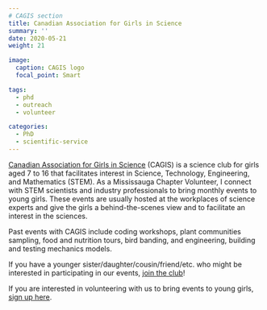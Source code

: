```yaml
---
# CAGIS section
title: Canadian Association for Girls in Science
summary: ''
date: 2020-05-21
weight: 21

image:
  caption: CAGIS logo
  focal_point: Smart

tags:
  - phd
  - outreach
  - volunteer

categories:
  - PhD
  - scientific-service
---
```


[Canadian Association for Girls in Science](https://girlsinscience.ca/) (CAGIS) is a science club for girls aged 7 to 16 that facilitates interest in Science, Technology, Engineering, and Mathematics (STEM). As a Mississauga Chapter Volunteer, I connect with STEM scientists and industry professionals to bring monthly events to young girls. These events are usually hosted at the workplaces of science experts and give the girls a behind-the-scenes view and to facilitate an interest in the sciences.

Past events with CAGIS include coding workshops, plant communities sampling, food and nutrition tours, bird banding, and engineering, building and testing mechanics models.

If you have a younger sister/daughter/cousin/friend/etc. who might be interested in participating in our events, [join the club](https://girlsinscience.ca/join/)!

If you are interested in volunteering with us to bring events to young girls, [sign up here](https://girlsinscience.ca/volunteer/).
